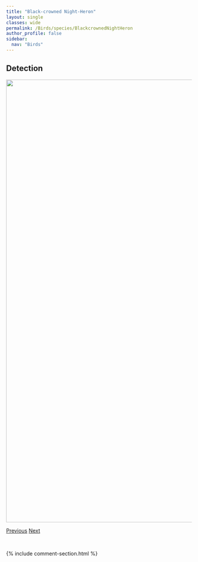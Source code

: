 ```yaml
---
title: "Black-crowned Night-Heron"
layout: single
classes: wide
permalink: /Birds/species/BlackcrownedNightHeron
author_profile: false
sidebar:
  nav: "Birds"
---
```


<h2>Detection</h2>

<a href="https://drive.google.com/uc?export=view&id=1iNB5DsH3eS9oxpVknBLU0FhXjOsGEK9T">
<img src="https://drive.google.com/uc?export=view&id=1iNB5DsH3eS9oxpVknBLU0FhXjOsGEK9T" height = "1200" width = "800">
</a>


<a href="/DevelopmentWebsite/Birds/species/BlackcappedChickadee" class="pagination--pager" title="Poecile atricapillus">Previous</a> <a href="/DevelopmentWebsite/Birds/species/BeltedKingfisher" class="pagination--pager" title="Megaceryle alcyon">Next</a>

<p>&nbsp;</p>

{% include comment-section.html %}
